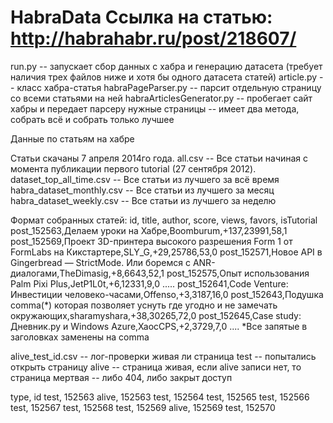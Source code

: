 HabraData
Ссылка на статью:
http://habrahabr.ru/post/218607/
=========

run.py -- запускает сбор данных с хабра и генерацию датасета (требует наличия трех файлов ниже и хотя бы одного датасета статей)
article.py -- класс хабра-статья
habraPageParser.py -- парсит отдельную страницу со всеми статьями на ней 
habraArticlesGenerator.py -- пробегает сайт хабры и передает парсеру нужные страницы -- имеет два метода, собрать всё и собрать только лучшее

Данные по статьям на хабре

Статьи скачаны 7 апреля 2014го года.
all.csv -- Все статьи начиная с  момента публикации первого tutorial (27 сентября 2012).
dataset_top_all_time.csv  -- Все статьи из лучшего за всё время
habra_dataset_monthly.csv -- Все статьи из лучшего за месяц
habra_dataset_weekly.csv  -- Все статьи из лучшего за неделю

Формат собранных статей:
id, title, author, score, views, favors, isTutorial
post_152563,Делаем уроки на Хабре,Boomburum,+137,23991,58,1
post_152569,Проект 3D-принтера высокого разрешения Form 1 от FormLabs на Кикстартере,SLY_G,+29,25786,53,0
post_152571,Новое API в Gingerbread — StrictMode. Или боремся с ANR-диалогами,TheDimasig,+8,6643,52,1
post_152575,Опыт использования Palm Pixi Plus,JetP1L0t,+6,12331,9,0
.....
post_152641,Code Venture: Инвестиции человеко-часами,Offenso,+3,3187,16,0
post_152643,Подушка comma(*)  которая позволяет уснуть где угодно и не замечать окружающих,sharamyshara,+38,30265,72,0
post_152645,Case study: Дневник.ру и Windows Azure,XaocCPS,+2,3729,7,0
....
*Все запятые в заголовках заменены на comma 


alive_test_id.csv -- лог-проверки живая ли страница
test -- попытались открыть страницу
alive -- страница живая, если alive записи нет, то страница мертвая -- либо 404, либо закрыт доступ

type, id
test, 152563
alive, 152563
test, 152564
test, 152565
test, 152566
test, 152567
test, 152568
test, 152569
alive, 152569
test, 152570


